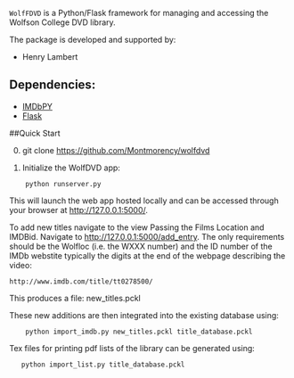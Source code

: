 `WolfFDVD` is a Python/Flask framework for managing and accessing 
the Wolfson College DVD library.

The package is developed and supported by:
  - Henry Lambert

## Dependencies:
  - [IMDbPY](http://imdbpy.sourceforge.net/)
  - [Flask](http://flask.pocoo.org/)


##Quick Start

0. git clone  https://github.com/Montmorency/wolfdvd

1. Initialize the WolfDVD app:
```
    python runserver.py 
```

This will launch the web app hosted locally and can be accessed through
your browser at http://127.0.0.1:5000/.

To add new titles navigate to the view Passing the Films 
Location and IMDBid. Navigate to http://127.0.0.1:5000/add_entry.
The only requirements should be the Wolfloc (i.e. the WXXX number)
and the ID number of the IMDb webstite typically the digits
at the end of the webpage describing the video:

	http://www.imdb.com/title/tt0278500/

This produces a file: 
    new_titles.pckl

These new additions are then integrated into the
existing database using:
```
    python import_imdb.py new_titles.pckl title_database.pckl
```
Tex files for printing pdf lists of the library can be generated using:
```   
   python import_list.py title_database.pckl 
```

